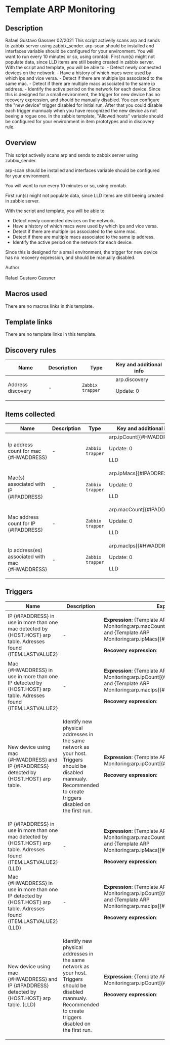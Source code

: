 # Template ARP Monitoring

## Description

Rafael Gustavo Gassner 02/2021 This script activelly scans arp and sends to zabbix server using zabbix_sender. arp-scan should be installed and interfaces variable should be configured for your environment. You will want to run every 10 minutes or so, using crontab. First run(s) might not populate data, since LLD items are still beeing created in zabbix server. With the script and template, you will be able to: - Detect newly connected devices on the network. - Have a history of which macs were used by which ips and vice versa. - Detect if there are multiple ips associated to the same mac. - Detect if there are multiple macs associated to the same ip address. - Identify the active period on the network for each device. Since this is designed for a small environment, the trigger for new device has no recovery expression, and should be manually disabled. You can configure the "new device" trigger disabled for initial run. After that you could disable each trigger mannualy when you have recognized the new device as not beeing a rogue one. In the zabbix template, "Allowed hosts" variable should be configured for your environment in item prototypes and in discovery rule.

## Overview

 


This script activelly scans arp and sends to zabbix server using zabbix\_sender.


arp-scan should be installed and interfaces variable should be configured for your environment.


You will want to run every 10 minutes or so, using crontab.


First run(s) might not populate data, since LLD items are still beeing created in zabbix server.


With the script and template, you will be able to:


* Detect newly connected devices on the network.
* Have a history of which macs were used by which ips and vice versa.
* Detect if there are multiple ips associated to the same mac.
* Detect if there are multiple macs associated to the same ip address.
* Identify the active period on the network for each device.


Since this is designed for a small environment, the trigger for new device has no recovery expression, and should be manually disabled.


<p style="box-sizing: border-box; margin-top: 0px; margin-bottom: 16px; color: #24292e; font-family: -apple-system, BlinkMacSystemFont, 'Segoe UI', Helvetica, Ar

## Author

Rafael Gustavo Gassner

## Macros used

There are no macros links in this template.

## Template links

There are no template links in this template.

## Discovery rules

|Name|Description|Type|Key and additional info|
|----|-----------|----|----|
|Address discovery|<p>-</p>|`Zabbix trapper`|arp.discovery<p>Update: 0</p>|
## Items collected

|Name|Description|Type|Key and additional info|
|----|-----------|----|----|
|Ip address count for mac {#HWADDRESS}|<p>-</p>|`Zabbix trapper`|arp.ipCount[{#HWADDRESS}]<p>Update: 0</p><p>LLD</p>|
|Mac(s) associated with IP {#IPADDRESS}|<p>-</p>|`Zabbix trapper`|arp.ipMacs[{#IPADDRESS}]<p>Update: 0</p><p>LLD</p>|
|Mac address count for IP {#IPADDRESS}|<p>-</p>|`Zabbix trapper`|arp.macCount[{#IPADDRESS}]<p>Update: 0</p><p>LLD</p>|
|Ip address(es) associated with mac {#HWADDRESS}|<p>-</p>|`Zabbix trapper`|arp.macIps[{#HWADDRESS}]<p>Update: 0</p><p>LLD</p>|
## Triggers

|Name|Description|Expression|Priority|
|----|-----------|----------|--------|
|IP  {#IPADDRESS} in use in more than one mac detected by {HOST.HOST} arp table. Adresses found {ITEM.LASTVALUE2}|<p>-</p>|<p>**Expression**: {Template ARP Monitoring:arp.macCount[{#IPADDRESS}].last(#1)}>1 and {Template ARP Monitoring:arp.ipMacs[{#IPADDRESS}].str(lala,#1)}=0</p><p>**Recovery expression**: </p>|information|
|Mac  {#HWADDRESS} in use in more than one IP detected by {HOST.HOST} arp table. Adresses found {ITEM.LASTVALUE2}|<p>-</p>|<p>**Expression**: {Template ARP Monitoring:arp.ipCount[{#HWADDRESS}].last(#1)}>1 and {Template ARP Monitoring:arp.macIps[{#HWADDRESS}].str(lala,#1)}=0</p><p>**Recovery expression**: </p>|information|
|New device using mac {#HWADDRESS} and IP {#IPADDRESS} detected by {HOST.HOST} arp table.|<p>Identify new physical addresses in the same network as your host. Triggers should be disabled mannualy. Recommended to create triggers disabled on the first run.</p>|<p>**Expression**: {Template ARP Monitoring:arp.ipCount[{#HWADDRESS}].last(#1)}<>0</p><p>**Recovery expression**: </p>|information|
|IP  {#IPADDRESS} in use in more than one mac detected by {HOST.HOST} arp table. Adresses found {ITEM.LASTVALUE2} (LLD)|<p>-</p>|<p>**Expression**: {Template ARP Monitoring:arp.macCount[{#IPADDRESS}].last(#1)}>1 and {Template ARP Monitoring:arp.ipMacs[{#IPADDRESS}].str(lala,#1)}=0</p><p>**Recovery expression**: </p>|information|
|Mac  {#HWADDRESS} in use in more than one IP detected by {HOST.HOST} arp table. Adresses found {ITEM.LASTVALUE2} (LLD)|<p>-</p>|<p>**Expression**: {Template ARP Monitoring:arp.ipCount[{#HWADDRESS}].last(#1)}>1 and {Template ARP Monitoring:arp.macIps[{#HWADDRESS}].str(lala,#1)}=0</p><p>**Recovery expression**: </p>|information|
|New device using mac {#HWADDRESS} and IP {#IPADDRESS} detected by {HOST.HOST} arp table. (LLD)|<p>Identify new physical addresses in the same network as your host. Triggers should be disabled mannualy. Recommended to create triggers disabled on the first run.</p>|<p>**Expression**: {Template ARP Monitoring:arp.ipCount[{#HWADDRESS}].last(#1)}<>0</p><p>**Recovery expression**: </p>|information|
